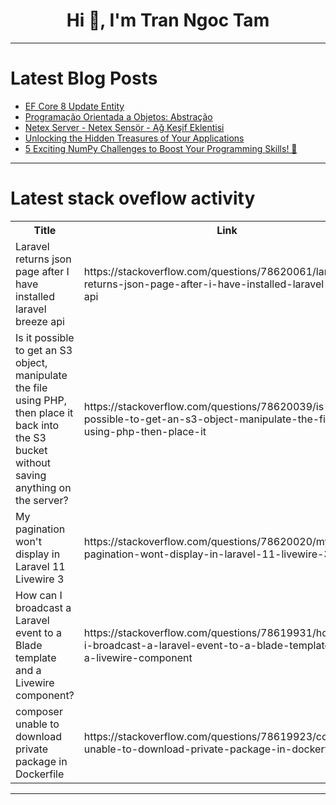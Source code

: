 <h1 align="center">Hi 👋, I'm Tran Ngoc Tam</h1>

---

# Latest Blog Posts 
<!-- BLOG-POST-LIST:START -->
- [EF Core 8 Update Entity](https://dev.to/karenpayneoregon/ef-core-8-update-entity-37il)
- [Programação Orientada a Objetos: Abstração](https://dev.to/fabianoflorentino/programacao-orientada-a-objetos-abstracao-157o)
- [Netex Server - Netex Sensör - Ağ Keşif Eklentisi](https://dev.to/aciklab/netex-server-netex-sensor-ag-kesif-eklentisi-5c6a)
- [Unlocking the Hidden Treasures of Your Applications](https://dev.to/jwtiller_c47bdfa134adf302/unlocking-the-hidden-treasures-of-your-applications-ee)
- [5 Exciting NumPy Challenges to Boost Your Programming Skills! 🚀](https://dev.to/labex/5-exciting-numpy-challenges-to-boost-your-programming-skills-1499)
<!-- BLOG-POST-LIST:END -->

---

# Latest stack oveflow activity
<table>
  <tr><th>Title</th><th>Link</th></tr>
  <!-- STACKOVERFLOW:START --><tr><td>Laravel returns json page after I have installed laravel breeze api</td><td>https://stackoverflow.com/questions/78620061/laravel-returns-json-page-after-i-have-installed-laravel-breeze-api</td></tr><tr><td>Is it possible to get an S3 object, manipulate the file using PHP, then place it back into the S3 bucket without saving anything on the server?</td><td>https://stackoverflow.com/questions/78620039/is-it-possible-to-get-an-s3-object-manipulate-the-file-using-php-then-place-it</td></tr><tr><td>My pagination won&#39;t display in Laravel 11 Livewire 3</td><td>https://stackoverflow.com/questions/78620020/my-pagination-wont-display-in-laravel-11-livewire-3</td></tr><tr><td>How can I broadcast a Laravel event to a Blade template and a Livewire component?</td><td>https://stackoverflow.com/questions/78619931/how-can-i-broadcast-a-laravel-event-to-a-blade-template-and-a-livewire-component</td></tr><tr><td>composer unable to download private package in Dockerfile</td><td>https://stackoverflow.com/questions/78619923/composer-unable-to-download-private-package-in-dockerfile</td></tr><!-- STACKOVERFLOW:END -->
</table>

---


